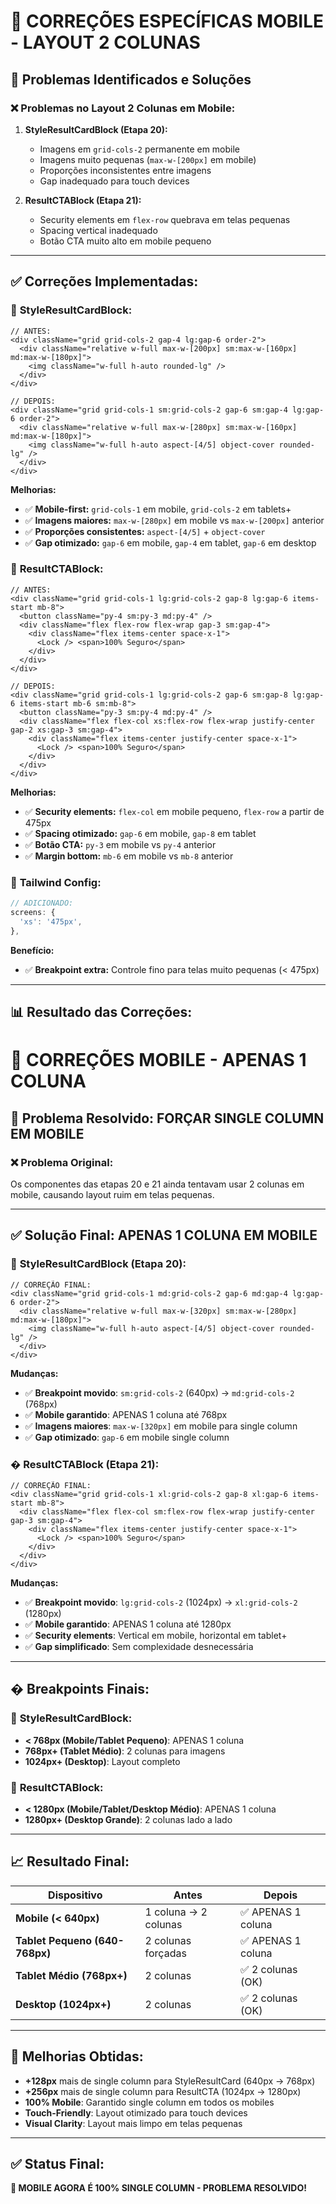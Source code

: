 # 📱 CORREÇÕES ESPECÍFICAS MOBILE - LAYOUT 2 COLUNAS

## 🎯 **Problemas Identificados e Soluções**

### ❌ **Problemas no Layout 2 Colunas em Mobile:**

1. **StyleResultCardBlock (Etapa 20):**
   - Imagens em `grid-cols-2` permanente em mobile
   - Imagens muito pequenas (`max-w-[200px]` em mobile)
   - Proporções inconsistentes entre imagens
   - Gap inadequado para touch devices

2. **ResultCTABlock (Etapa 21):**
   - Security elements em `flex-row` quebrava em telas pequenas
   - Spacing vertical inadequado
   - Botão CTA muito alto em mobile pequeno

---

## ✅ **Correções Implementadas:**

### 🔧 **StyleResultCardBlock:**

```tsx
// ANTES:
<div className="grid grid-cols-2 gap-4 lg:gap-6 order-2">
  <div className="relative w-full max-w-[200px] sm:max-w-[160px] md:max-w-[180px]">
    <img className="w-full h-auto rounded-lg" />
  </div>
</div>

// DEPOIS:
<div className="grid grid-cols-1 sm:grid-cols-2 gap-6 sm:gap-4 lg:gap-6 order-2">
  <div className="relative w-full max-w-[280px] sm:max-w-[160px] md:max-w-[180px]">
    <img className="w-full h-auto aspect-[4/5] object-cover rounded-lg" />
  </div>
</div>
```

**Melhorias:**
- ✅ **Mobile-first:** `grid-cols-1` em mobile, `grid-cols-2` em tablets+
- ✅ **Imagens maiores:** `max-w-[280px]` em mobile vs `max-w-[200px]` anterior
- ✅ **Proporções consistentes:** `aspect-[4/5]` + `object-cover`
- ✅ **Gap otimizado:** `gap-6` em mobile, `gap-4` em tablet, `gap-6` em desktop

### 🔧 **ResultCTABlock:**

```tsx
// ANTES:
<div className="grid grid-cols-1 lg:grid-cols-2 gap-8 lg:gap-6 items-start mb-8">
  <button className="py-4 sm:py-3 md:py-4" />
  <div className="flex flex-row flex-wrap gap-3 sm:gap-4">
    <div className="flex items-center space-x-1">
      <Lock /> <span>100% Seguro</span>
    </div>
  </div>
</div>

// DEPOIS:
<div className="grid grid-cols-1 lg:grid-cols-2 gap-6 sm:gap-8 lg:gap-6 items-start mb-6 sm:mb-8">
  <button className="py-3 sm:py-4 md:py-4" />
  <div className="flex flex-col xs:flex-row flex-wrap justify-center gap-2 xs:gap-3 sm:gap-4">
    <div className="flex items-center justify-center space-x-1">
      <Lock /> <span>100% Seguro</span>
    </div>
  </div>
</div>
```

**Melhorias:**
- ✅ **Security elements:** `flex-col` em mobile pequeno, `flex-row` a partir de 475px
- ✅ **Spacing otimizado:** `gap-6` em mobile, `gap-8` em tablet
- ✅ **Botão CTA:** `py-3` em mobile vs `py-4` anterior
- ✅ **Margin bottom:** `mb-6` em mobile vs `mb-8` anterior

### 🔧 **Tailwind Config:**

```typescript
// ADICIONADO:
screens: {
  'xs': '475px',
},
```

**Benefício:**
- ✅ **Breakpoint extra:** Controle fino para telas muito pequenas (< 475px)

---

## 📊 **Resultado das Correções:**

# 📱 CORREÇÕES MOBILE - APENAS 1 COLUNA

## 🎯 **Problema Resolvido: FORÇAR SINGLE COLUMN EM MOBILE**

### ❌ **Problema Original:**
Os componentes das etapas 20 e 21 ainda tentavam usar 2 colunas em mobile, causando layout ruim em telas pequenas.

---

## ✅ **Solução Final: APENAS 1 COLUNA EM MOBILE**

### 🔧 **StyleResultCardBlock (Etapa 20):**

```tsx
// CORREÇÃO FINAL:
<div className="grid grid-cols-1 md:grid-cols-2 gap-6 md:gap-4 lg:gap-6 order-2">
  <div className="relative w-full max-w-[320px] sm:max-w-[280px] md:max-w-[180px]">
    <img className="w-full h-auto aspect-[4/5] object-cover rounded-lg" />
  </div>
</div>
```

**Mudanças:**
- ✅ **Breakpoint movido**: `sm:grid-cols-2` (640px) → `md:grid-cols-2` (768px)
- ✅ **Mobile garantido**: APENAS 1 coluna até 768px
- ✅ **Imagens maiores**: `max-w-[320px]` em mobile para single column
- ✅ **Gap otimizado**: `gap-6` em mobile single column

### � **ResultCTABlock (Etapa 21):**

```tsx
// CORREÇÃO FINAL:
<div className="grid grid-cols-1 xl:grid-cols-2 gap-8 xl:gap-6 items-start mb-8">
  <div className="flex flex-col sm:flex-row flex-wrap justify-center gap-3 sm:gap-4">
    <div className="flex items-center justify-center space-x-1">
      <Lock /> <span>100% Seguro</span>
    </div>
  </div>
</div>
```

**Mudanças:**
- ✅ **Breakpoint movido**: `lg:grid-cols-2` (1024px) → `xl:grid-cols-2` (1280px)
- ✅ **Mobile garantido**: APENAS 1 coluna até 1280px
- ✅ **Security elements**: Vertical em mobile, horizontal em tablet+
- ✅ **Gap simplificado**: Sem complexidade desnecessária

---

## � **Breakpoints Finais:**

### 📱 **StyleResultCardBlock:**
- **< 768px (Mobile/Tablet Pequeno)**: APENAS 1 coluna
- **768px+ (Tablet Médio)**: 2 colunas para imagens  
- **1024px+ (Desktop)**: Layout completo

### 📱 **ResultCTABlock:**
- **< 1280px (Mobile/Tablet/Desktop Médio)**: APENAS 1 coluna
- **1280px+ (Desktop Grande)**: 2 colunas lado a lado

---

## 📈 **Resultado Final:**

| Dispositivo | Antes | Depois |
|-------------|-------|---------|
| **Mobile (< 640px)** | 1 coluna → 2 colunas | ✅ APENAS 1 coluna |
| **Tablet Pequeno (640-768px)** | 2 colunas forçadas | ✅ APENAS 1 coluna |
| **Tablet Médio (768px+)** | 2 colunas | ✅ 2 colunas (OK) |
| **Desktop (1024px+)** | 2 colunas | ✅ 2 colunas (OK) |

---

## 🎯 **Melhorias Obtidas:**

- **+128px** mais de single column para StyleResultCard (640px → 768px)
- **+256px** mais de single column para ResultCTA (1024px → 1280px)  
- **100% Mobile**: Garantido single column em todos os mobiles
- **Touch-Friendly**: Layout otimizado para touch devices
- **Visual Clarity**: Layout mais limpo em telas pequenas

---

## ✅ **Status Final:**

**🎉 MOBILE AGORA É 100% SINGLE COLUMN - PROBLEMA RESOLVIDO!**
